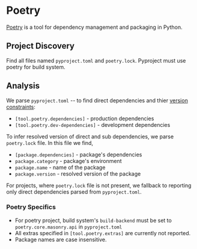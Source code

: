 # Poetry

[Poetry](https://python-poetry.org/) is a tool for dependency management and packaging in Python.

## Project Discovery

Find all files named `pyproject.toml` and `poetry.lock`. Pyproject must use poetry for build system.

## Analysis

We parse `pyproject.toml` -- to find direct dependencies and thier [version constraints](https://python-poetry.org/docs/dependency-specification/):

- `[tool.poetry.dependencies]` - production dependencies
- `[tool.poetry.dev-dependencies]` - development dependencies

To infer resolved version of direct and sub dependencies, we parse `poetry.lock` file. In this file we find,

- `[package.dependencies]` - package's dependencies 
- `package.category` - package's environment
- `package.name` - name of the package
- `package.version` - resolved version of the package

For projects, where `poetry.lock` file is not present, we fallback to reporting only direct dependencies parsed from `pyproject.toml`. 

### Poetry Specifics

* For poetry project, build system's `build-backend` must be set to `poetry.core.masonry.api` in `pyproject.toml` 
* All extras specified in `[tool.poetry.extras]` are currently not reported.
* Package names are case insensitive.